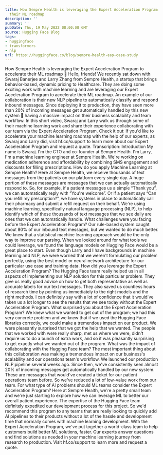 ```yaml
---
title: How Sempre Health is leveraging the Expert Acceleration Program to accelerate
  their ML roadmap
description: ''
summary: ''
pubDate: Thu, 19 May 2022 00:00:00 GMT
source: Hugging Face Blog
tags:
- huggingface
- transformers
- nlp
url: https://huggingface.co/blog/sempre-health-eap-case-study
---
```


How Sempre Health is leveraging the Expert Acceleration Program to accelerate their ML roadmap
👋 Hello, friends! We recently sat down with Swaraj Banerjee and Larry Zhang from Sempre Health, a startup that brings behavior-based, dynamic pricing to Healthcare. They are doing some exciting work with machine learning and are leveraging our Expert Acceleration Program to accelerate their ML roadmap.
An example of our collaboration is their new NLP pipeline to automatically classify and respond inbound messages. Since deploying it to production, they have seen more than 20% of incoming messages get automatically handled by this new system 🤯 having a massive impact on their business scalability and team workflow.
In this short video, Swaraj and Larry walk us through some of their machine learning work and share their experience collaborating with our team via the Expert Acceleration Program. Check it out:
If you'd like to accelerate your machine learning roadmap with the help of our experts, as Swaraj and Larry did, visit hf.co/support to learn more about our Expert Acceleration Program and request a quote.
Transcription:
Introduction
My name is Swaraj. I'm the CTO and co-founder at Sempre Health. I'm Larry, I'm a machine learning engineer at Sempre Health. We're working on medication adherence and affordability by combining SMS engagement and discounts for filling prescriptions.
How do you apply Machine Learning at Sempre Health?
Here at Sempre Health, we receive thousands of text messages from the patients on our platform every single day. A huge portion of these messages are messages that we can actually automatically respond to. So, for example, if a patient messages us a simple “Thank you”, we can automatically reply with “You're welcome”. Or if a patient says “Can you refill my prescription?”, we have systems in place to automatically call their pharmacy and submit a refill request on their behalf.
We're using machine learning, specifically natural language processing (NLP), to help identify which of these thousands of text messages that we see daily are ones that we can automatically handle.
What challenges were you facing before the Expert Acceleration Program?
Our rule-based system caught about 80% of our inbound text messages, but we wanted to do much better. We knew that a statistical machine learning approach would be the only way to improve our parsing. When we looked around for what tools we could leverage, we found the language models on Hugging Face would be a great place to start. Even though Larry and I have backgrounds in machine learning and NLP, we were worried that we weren't formulating our problem perfectly, using the best model or neural network architecture for our particular use case and training data.
How did you leverage the Expert Acceleration Program?
The Hugging Face team really helped us in all aspects of implementing our NLP solution for this particular problem. They give us really good advice on how to get both representative as well as accurate labels for our text messages. They also saved us countless hours of research time by pointing us immediately to the right models and the right methods. I can definitely say with a lot of confidence that it would've taken us a lot longer to see the results that we see today without the Expert Acceleration Program.
What surprised you about the Expert Acceleration Program?
We knew what we wanted to get out of the program; we had this very concrete problem and we knew that if we used the Hugging Face libraries correctly, we could make a tremendous impact on our product. We were pleasantly surprised that we got the help that we wanted. The people that we worked with were really sharp, met us where we were, didn't require us to do a bunch of extra work, and so it was pleasantly surprising to get exactly what we wanted out of the program.
What was the impact of collaborating with the Hugging Face team?
The most important thing about this collaboration was making a tremendous impact on our business's scalability and our operations team's workflow. We launched our production NLP pipeline several weeks ago. Since then, we've consistently seen almost 20% of incoming messages get automatically handled by our new system. These are messages that would've created a ticket for our patient operations team before. So we've reduced a lot of low-value work from our team.
For what type of AI problems should ML teams consider the Expert Acceleration Program?
Here at Sempre Health, we're a pretty small team and we're just starting to explore how we can leverage ML to better our overall patient experience. The expertise of the Hugging Face team definitely expedited our development process for this project. So we'd recommend this program to any teams that are really looking to quickly add AI pipelines to their products without a lot of the hassle and development time that normally comes with machine learning development.
With the Expert Acceleration Program, we've put together a world-class team to help customers build better ML solutions, faster. Our experts answer questions and find solutions as needed in your machine learning journey from research to production. Visit hf.co/support to learn more and request a quote.